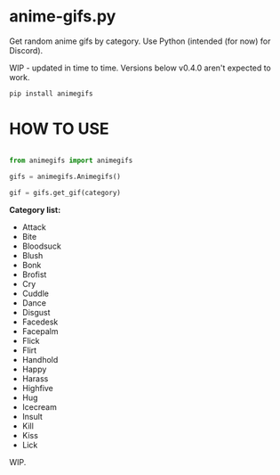# anime-gifs.py
Get random anime gifs by category. Use Python (intended (for now) for Discord).

WIP - updated in time to time. Versions below v0.4.0 aren't expected to work.

`pip install animegifs`

# HOW TO USE

```py

from animegifs import animegifs

gifs = animegifs.Animegifs()

gif = gifs.get_gif(category)
```

**Category list:** 

* Attack
* Bite
* Bloodsuck
* Blush
* Bonk
* Brofist
* Cry
* Cuddle
* Dance
* Disgust
* Facedesk
* Facepalm
* Flick
* Flirt
* Handhold
* Happy
* Harass
* Highfive
* Hug
* Icecream
* Insult
* Kill
* Kiss
* Lick

WIP.
